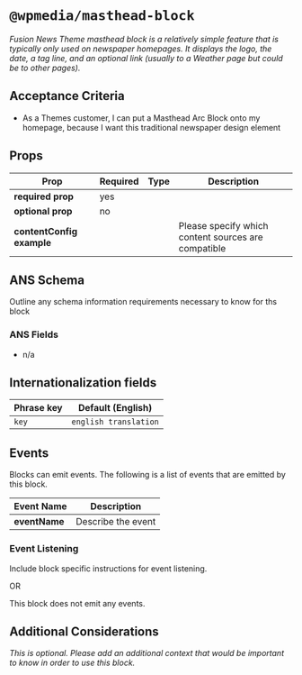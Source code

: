 # `@wpmedia/masthead-block`
_Fusion News Theme masthead block is a relatively simple feature that is typically only used on newspaper homepages. It displays the logo, the date, a tag line, and an optional link (usually to a Weather page but could be to other pages)._

## Acceptance Criteria
- As a Themes customer, I can put a Masthead Arc Block onto my homepage, because I want this traditional newspaper design element 

## Props
| **Prop** | **Required** | **Type** | **Description** |
|---|---|---|---|
| **required prop** | yes | | |
| **optional prop** | no | | |
| **contentConfig example** | | | Please specify which content sources are compatible |

## ANS Schema
Outline any schema information requirements necessary to know for ths block

### ANS Fields
- n/a

## Internationalization fields
| Phrase key | Default (English) |
|---|---|
|`key`|`english translation`|

## Events
Blocks can emit events. The following is a list of events that are emitted by this block.

| **Event Name** | **Description** |
|---|---|
| **eventName** | Describe the event |

### Event Listening
Include block specific instructions for event listening.

OR

This block does not emit any events.

## Additional Considerations
_This is optional. Please add an additional context that would be important to know in order to use this block._
